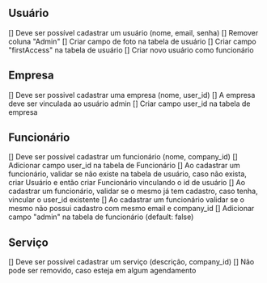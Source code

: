 
## Usuário
[] Deve ser possível cadastrar um usuário (nome, email, senha)
[] Remover coluna "Admin"
[] Criar campo de foto na tabela de usuário
[] Criar campo "firstAccess" na tabela de usuário
[] Criar novo usuário como funcionário

## Empresa
[] Deve ser possivel cadastrar uma empresa (nome, user_id)
[] A empresa deve ser vinculada ao usuário admin
[] Criar campo user_id na tabela de empresa

## Funcionário
[] Deve ser possível cadastrar um funcionário (nome, company_id)
[] Adicionar campo user_id na tabela de Funcionário 
[] Ao cadastrar um funcionário, validar se não existe na tabela de usuário, caso
   não exista, criar Usuário e então criar Funcionário vinculando o id de usuário
[] Ao cadastrar um funcionário, validar se o mesmo já tem cadastro, caso
   tenha, vincular o user_id existente
[] Ao cadastrar um funcionário validar se o mesmo não possui cadastro com mesmo 
   email e company_id
[] Adicionar campo "admin" na tabela de funcionário (default: false)

## Serviço
[] Deve ser possível cadastrar um serviço (descrição, company_id)
[] Não pode ser removido, caso esteja em algum agendamento
